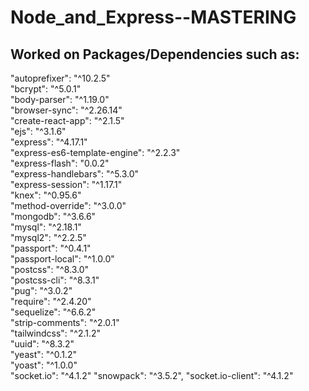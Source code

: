 # Node_and_Express--MASTERING

## Worked on Packages/Dependencies such as:

"autoprefixer": "^10.2.5"  
"bcrypt": "^5.0.1"  
"body-parser": "^1.19.0"  
"browser-sync": "^2.26.14"  
"create-react-app": "^2.1.5"  
"ejs": "^3.1.6"  
"express": "^4.17.1"  
"express-es6-template-engine": "^2.2.3"  
"express-flash": "0.0.2"  
"express-handlebars": "^5.3.0"  
"express-session": "^1.17.1"  
"knex": "^0.95.6"  
"method-override": "^3.0.0"  
"mongodb": "^3.6.6"  
"mysql": "^2.18.1"  
"mysql2": "^2.2.5"  
"passport": "^0.4.1"  
"passport-local": "^1.0.0"  
"postcss": "^8.3.0"  
"postcss-cli": "^8.3.1"  
"pug": "^3.0.2"  
"require": "^2.4.20"  
"sequelize": "^6.6.2"  
"strip-comments": "^2.0.1"  
"tailwindcss": "^2.1.2"  
"uuid": "^8.3.2"  
"yeast": "^0.1.2"  
"yoast": "^1.0.0"  
"socket.io": "^4.1.2"
"snowpack": "^3.5.2",
"socket.io-client": "^4.1.2"

